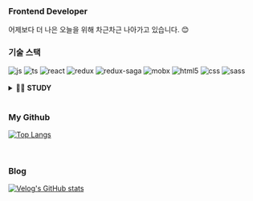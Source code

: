 ### Frontend Developer

어제보다 더 나은 오늘을 위해 차근차근 나아가고 있습니다. 😊

### 기술 스택

<div>
<span><img src="https://img.shields.io/badge/Javascript-F7DF1E?style=flat-square&logo=javascript&logoColor=white" title="js"></span>
<span><img src="https://img.shields.io/badge/Typescript-3178C6?style=flat-square&logo=typescript&logoColor=white" title="ts"></span>
<span><img src="https://img.shields.io/badge/React-61DAFB?style=flat-square&logo=react&logoColor=white" title="react"></span>
<span><img src="https://img.shields.io/badge/Redux-764ABC?style=flat-square&logo=redux&logoColor=white" title="redux"></span>
<span><img src="https://img.shields.io/badge/Redux--Saga-999999?style=flat-square&logo=redux-saga&logoColor=white" title="redux-saga"></span>
<span><img src="https://img.shields.io/badge/MobX-FF9955?style=flat-square&logo=mobx&logoColor=white" title="mobx"></span>
<span><img src="https://img.shields.io/badge/HTML5-E34F26?style=flat-square&logo=html5&logoColor=white" title="html5"></span>
<span><img src="https://img.shields.io/badge/CSS-1572B6?style=flat-square&logo=css3&logoColor=white" title="css"></span>
<span><img src="https://img.shields.io/badge/SASS-CC6699?style=flat-square&logo=sass&logoColor=white" title="sass"></span>
</div>
<br />
<details>
<summary>✍🏻 <strong>STUDY</strong></summary>
<br />
<span><img src="https://img.shields.io/badge/Recoil-3578E5?style=flat-square&logo=recoil&logoColor=white" title="recoil"></span>
<span><img src="https://img.shields.io/badge/Next.js-000000?style=flat-square&logo=next.js&logoColor=white" title="next.js"></span>
<span><img src="https://img.shields.io/badge/Express-000000?style=flat-square&logo=express&logoColor=white" title="express"></span>
<span><img src="https://img.shields.io/badge/MySQL-4479A1?style=flat-square&logo=mysql&logoColor=white" title="mysql"></span>
</details>

<!-- https://github.com/anuraghazra/github-readme-stats -->

<br />

### My Github

[![Top Langs](https://github-readme-stats.vercel.app/api/top-langs/?username=emproject525&layout=compact)](https://github.com/anuraghazra/github-readme-stats)

<!-- [![Anurag's GitHub stats](https://github-readme-stats.vercel.app/api?username=emproject525&hide_title=true&show_icons=true&include_all_commits=true&disable_animations=true&theme=default&&hide=prs,contribs&rank_icon=github)](https://github.com/anuraghazra/github-readme-stats) -->

<br />

### Blog

[![Velog's GitHub stats](https://velog-readme-stats.vercel.app/api?name=emproject525)](https://velog.io/@emproject525)

<!--
**emproject525/emproject525** is a ✨ _special_ ✨ repository because its `README.md` (this file) appears on your GitHub profile.

Here are some ideas to get you started:

- 🔭 I’m currently working on ...
- 🌱 I’m currently learning ...
- 👯 I’m looking to collaborate on ...
- 🤔 I’m looking for help with ...
- 💬 Ask me about ...
- 📫 How to reach me: ...
- 😄 Pronouns: ...
- ⚡ Fun fact: ...
-->
